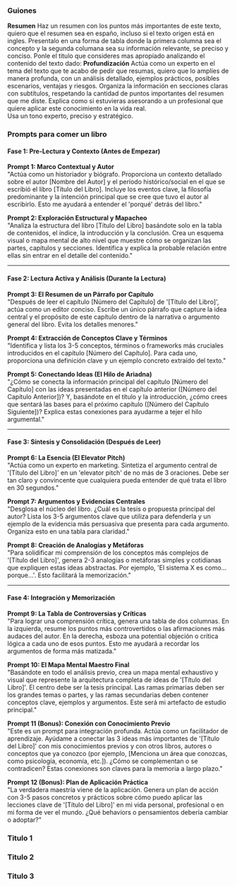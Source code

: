 ### Guiones
**Resumen**
Haz un resumen con los puntos más importantes de este texto, quiero que el resumen sea en españo, incluso si el texto origen está en ingles. Presentalo en una forma de tabla donde la primera columna sea el concepto y la segunda columana sea su información relevante, se preciso y conciso. Ponle el titulo que consideres mas apropiado analizando el contenido del texto dado:
**Profundización**
Actúa como un experto en el tema del texto que te acabo de pedir que resumas, quiero que lo amplíes de manera profunda, con un análisis detallado, ejemplos prácticos, posibles escenarios, ventajas y riesgos. Organiza la información en secciones claras con subtítulos, respetando la cantidad de puntos importantes del resumen que me diste. Explica como si estuvieras asesorando a un profesional que quiere aplicar este conocimiento en la vida real.  
Usa un tono experto, preciso y estratégico.

### Prompts para comer un libro
#### Fase 1: Pre-Lectura y Contexto (Antes de Empezar)

**Prompt 1: Marco Contextual y Autor**  
"Actúa como un historiador y biógrafo. Proporciona un contexto detallado sobre el autor [Nombre del Autor] y el período histórico/social en el que se escribió el libro [Título del Libro]. Incluye los eventos clave, la filosofía predominante y la intención principal que se cree que tuvo el autor al escribirlo. Esto me ayudará a entender el 'porqué' detrás del libro."

**Prompt 2: Exploración Estructural y Mapacheo**  
"Analiza la estructura del libro [Título del Libro] basándote solo en la tabla de contenidos, el índice, la introducción y la conclusión. Crea un esquema visual o mapa mental de alto nivel que muestre cómo se organizan las partes, capítulos y secciones. Identifica y explica la probable relación entre ellas sin entrar en el detalle del contenido."

---

#### Fase 2: Lectura Activa y Análisis (Durante la Lectura)

**Prompt 3: El Resumen de un Párrafo por Capítulo**  
"Después de leer el capítulo [Número del Capítulo] de '[Título del Libro]', actúa como un editor conciso. Escribe un único párrafo que capture la idea central y el propósito de este capítulo dentro de la narrativa o argumento general del libro. Evita los detalles menores."

**Prompt 4: Extracción de Conceptos Clave y Términos**  
"Identifica y lista los 3-5 conceptos, términos o frameworks más cruciales introducidos en el capítulo [Número del Capítulo]. Para cada uno, proporciona una definición clave y un ejemplo concreto extraído del texto."

**Prompt 5: Conectando Ideas (El Hilo de Ariadna)**  
"¿Cómo se conecta la información principal del capítulo [Número del Capítulo] con las ideas presentadas en el capítulo anterior ([Número del Capítulo Anterior])? Y, basándote en el título y la introducción, ¿cómo crees que sentará las bases para el próximo capítulo ([Número del Capítulo Siguiente])? Explica estas conexiones para ayudarme a tejer el hilo argumental."

---

#### Fase 3: Síntesis y Consolidación (Después de Leer)

**Prompt 6: La Esencia (El Elevator Pitch)**  
"Actúa como un experto en marketing. Sintetiza el argumento central de '[Título del Libro]' en un 'elevator pitch' de no más de 3 oraciones. Debe ser tan claro y convincente que cualquiera pueda entender de qué trata el libro en 30 segundos."

**Prompt 7: Argumentos y Evidencias Centrales**  
"Desglosa el núcleo del libro. ¿Cuál es la tesis o propuesta principal del autor? Lista los 3-5 argumentos clave que utiliza para defenderla y un ejemplo de la evidencia más persuasiva que presenta para cada argumento. Organiza esto en una tabla para claridad."

**Prompt 8: Creación de Analogías y Metáforas**  
"Para solidificar mi comprensión de los conceptos más complejos de '[Título del Libro]', genera 2-3 analogías o metáforas simples y cotidianas que expliquen estas ideas abstractas. Por ejemplo, 'El sistema X es como... porque...'. Esto facilitará la memorización."

---

#### Fase 4: Integración y Memorización

**Prompt 9: La Tabla de Controversias y Críticas**  
"Para lograr una comprensión crítica, genera una tabla de dos columnas. En la izquierda, resume los puntos más controvertidos o las afirmaciones más audaces del autor. En la derecha, esboza una potential objeción o crítica lógica a cada uno de esos puntos. Esto me ayudará a recordar los argumentos de forma más matizada."

**Prompt 10: El Mapa Mental Maestro Final**  
"Basándote en todo el análisis previo, crea un mapa mental exhaustivo y visual que represente la arquitectura completa de ideas de '[Título del Libro]'. El centro debe ser la tesis principal. Las ramas primarias deben ser los grandes temas o partes, y las ramas secundarias deben contener conceptos clave, ejemplos y argumentos. Este será mi artefacto de estudio principal."

**Prompt 11 (Bonus): Conexión con Conocimiento Previo**  
"Este es un prompt para integración profunda. Actúa como un facilitador de aprendizaje. Ayúdame a conectar las 3 ideas más importantes de '[Título del Libro]' con mis conocimientos previos y con otros libros, autores o conceptos que ya conozco (por ejemplo, [Menciona un área que conozcas, como psicología, economía, etc.]). ¿Cómo se complementan o se contradicen? Estas conexiones son claves para la memoria a largo plazo."

**Prompt 12 (Bonus): Plan de Aplicación Práctica**  
"La verdadera maestría viene de la aplicación. Genera un plan de acción con 3-5 pasos concretos y prácticos sobre cómo puedo aplicar las lecciones clave de '[Título del Libro]' en mi vida personal, profesional o en mi forma de ver el mundo. ¿Qué behaviors o pensamientos debería cambiar o adoptar?"
### Titulo 1
### Titulo 2
### Titulo 3
